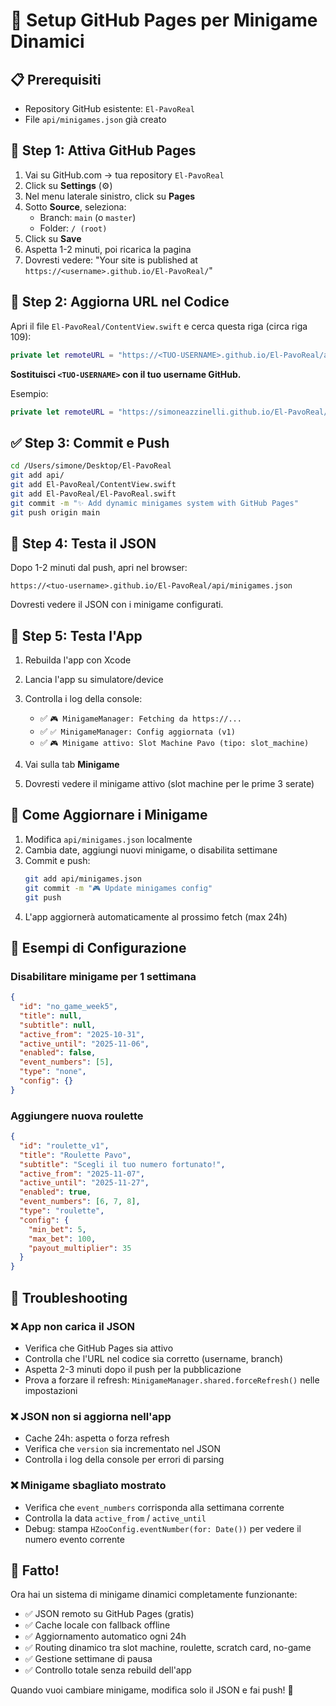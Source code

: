 # 🚀 Setup GitHub Pages per Minigame Dinamici

## 📋 Prerequisiti
- Repository GitHub esistente: `El-PavoReal`
- File `api/minigames.json` già creato

## 🔧 Step 1: Attiva GitHub Pages

1. Vai su GitHub.com → tua repository `El-PavoReal`
2. Click su **Settings** (⚙️)
3. Nel menu laterale sinistro, click su **Pages**
4. Sotto **Source**, seleziona:
   - Branch: `main` (o `master`)
   - Folder: `/ (root)`
5. Click su **Save**
6. Aspetta 1-2 minuti, poi ricarica la pagina
7. Dovresti vedere: "Your site is published at `https://<username>.github.io/El-PavoReal/`"

## 📝 Step 2: Aggiorna URL nel Codice

Apri il file `El-PavoReal/ContentView.swift` e cerca questa riga (circa riga 109):

```swift
private let remoteURL = "https://<TUO-USERNAME>.github.io/El-PavoReal/api/minigames.json"
```

**Sostituisci `<TUO-USERNAME>` con il tuo username GitHub.**

Esempio:
```swift
private let remoteURL = "https://simoneazzinelli.github.io/El-PavoReal/api/minigames.json"
```

## ✅ Step 3: Commit e Push

```bash
cd /Users/simone/Desktop/El-PavoReal
git add api/
git add El-PavoReal/ContentView.swift
git add El-PavoReal/El-PavoReal.swift
git commit -m "✨ Add dynamic minigames system with GitHub Pages"
git push origin main
```

## 🧪 Step 4: Testa il JSON

Dopo 1-2 minuti dal push, apri nel browser:
```
https://<tuo-username>.github.io/El-PavoReal/api/minigames.json
```

Dovresti vedere il JSON con i minigame configurati.

## 📱 Step 5: Testa l'App

1. Rebuilda l'app con Xcode
2. Lancia l'app su simulatore/device
3. Controlla i log della console:
   - ✅ `🎮 MinigameManager: Fetching da https://...`
   - ✅ `✅ MinigameManager: Config aggiornata (v1)`
   - ✅ `🎮 Minigame attivo: Slot Machine Pavo (tipo: slot_machine)`

4. Vai sulla tab **Minigame**
5. Dovresti vedere il minigame attivo (slot machine per le prime 3 serate)

## 🔄 Come Aggiornare i Minigame

1. Modifica `api/minigames.json` localmente
2. Cambia date, aggiungi nuovi minigame, o disabilita settimane
3. Commit e push:
   ```bash
   git add api/minigames.json
   git commit -m "🎮 Update minigames config"
   git push
   ```
4. L'app aggiornerà automaticamente al prossimo fetch (max 24h)

## 🎯 Esempi di Configurazione

### Disabilitare minigame per 1 settimana
```json
{
  "id": "no_game_week5",
  "title": null,
  "subtitle": null,
  "active_from": "2025-10-31",
  "active_until": "2025-11-06",
  "enabled": false,
  "event_numbers": [5],
  "type": "none",
  "config": {}
}
```

### Aggiungere nuova roulette
```json
{
  "id": "roulette_v1",
  "title": "Roulette Pavo",
  "subtitle": "Scegli il tuo numero fortunato!",
  "active_from": "2025-11-07",
  "active_until": "2025-11-27",
  "enabled": true,
  "event_numbers": [6, 7, 8],
  "type": "roulette",
  "config": {
    "min_bet": 5,
    "max_bet": 100,
    "payout_multiplier": 35
  }
}
```

## 🐛 Troubleshooting

### ❌ App non carica il JSON
- Verifica che GitHub Pages sia attivo
- Controlla che l'URL nel codice sia corretto (username, branch)
- Aspetta 2-3 minuti dopo il push per la pubblicazione
- Prova a forzare il refresh: `MinigameManager.shared.forceRefresh()` nelle impostazioni

### ❌ JSON non si aggiorna nell'app
- Cache 24h: aspetta o forza refresh
- Verifica che `version` sia incrementato nel JSON
- Controlla i log della console per errori di parsing

### ❌ Minigame sbagliato mostrato
- Verifica che `event_numbers` corrisponda alla settimana corrente
- Controlla la data `active_from` / `active_until`
- Debug: stampa `HZooConfig.eventNumber(for: Date())` per vedere il numero evento corrente

## 🎉 Fatto!

Ora hai un sistema di minigame dinamici completamente funzionante:
- ✅ JSON remoto su GitHub Pages (gratis)
- ✅ Cache locale con fallback offline
- ✅ Aggiornamento automatico ogni 24h
- ✅ Routing dinamico tra slot machine, roulette, scratch card, no-game
- ✅ Gestione settimane di pausa
- ✅ Controllo totale senza rebuild dell'app

Quando vuoi cambiare minigame, modifica solo il JSON e fai push! 🚀


